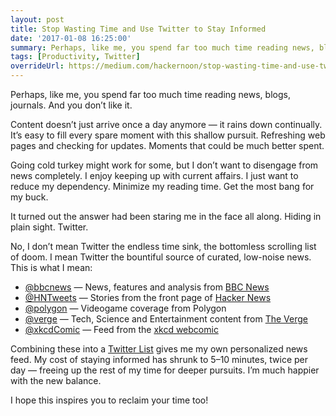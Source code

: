 ```yaml
---
layout: post
title: Stop Wasting Time and Use Twitter to Stay Informed
date: '2017-01-08 16:25:00'
summary: Perhaps, like me, you spend far too much time reading news, blogs, journals. And you don’t like it ...
tags: [Productivity, Twitter]
overrideUrl: https://medium.com/hackernoon/stop-wasting-time-and-use-twitter-to-stay-informed-d7e7363b58d3
---
```


Perhaps, like me, you spend far too much time reading news, blogs, journals. And you don’t like it.

Content doesn’t just arrive once a day anymore — it rains down continually. It’s easy to fill every spare moment with this shallow pursuit. Refreshing web pages and checking for updates. Moments that could be much better spent.

Going cold turkey might work for some, but I don’t want to disengage from news completely. I enjoy keeping up with current affairs. I just want to reduce my dependency. Minimize my reading time. Get the most bang for my buck.

It turned out the answer had been staring me in the face all along. Hiding in plain sight. Twitter.

No, I don’t mean Twitter the endless time sink, the bottomless scrolling list of doom. I mean Twitter the bountiful source of curated, low-noise news. This is what I mean:

* <a href="https://twitter.com/bbcnews" target="_blank">@bbcnews</a> — News, features and analysis from <a href="http://www.bbc.co.uk/news" targer="_blank">BBC News</a>
* <a href="https://twitter.com/HNTweets" target="_blank">@HNTweets</a> — Stories from the front page of <a href="https://news.ycombinator.com/" target="_blank">Hacker News</a>
* <a href="https://twitter.com/polygon" target="_blank">@polygon</a> — Videogame coverage from Polygon
* <a href="https://twitter.com/verge" target="_blank">@verge</a> — Tech, Science and Entertainment content from <a href="http://www.theverge.com/" target="_blank">The Verge</a>
* <a href="https://twitter.com/xkcdComic" target="_blank">@xkcdComic</a> — Feed from the <a href="http://xkcd.com/" target="_blank">xkcd webcomic</a>

Combining these into a <a href="https://twitter.com/jamesfmackenzie/lists/news-feed" target="_blank">Twitter List</a> gives me my own personalized news feed. My cost of staying informed has shrunk to 5–10 minutes, twice per day — freeing up the rest of my time for deeper pursuits. I’m much happier with the new balance.

I hope this inspires you to reclaim your time too!




